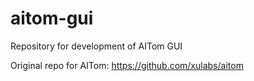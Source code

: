 # aitom-gui
Repository for development of AITom GUI

Original repo for AITom: https://github.com/xulabs/aitom
